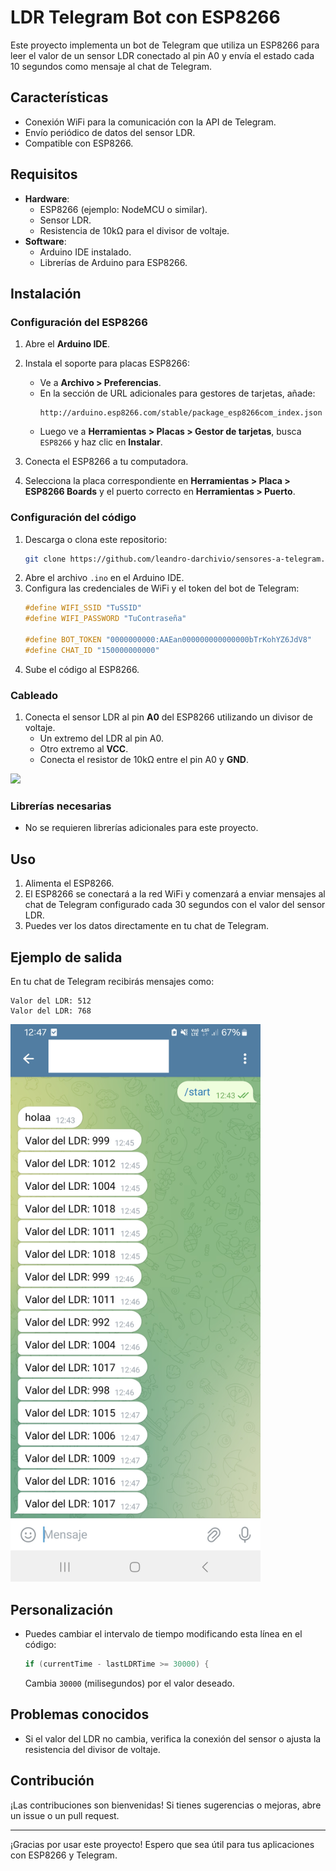 # LDR Telegram Bot con ESP8266

Este proyecto implementa un bot de Telegram que utiliza un ESP8266 para leer el valor de un sensor LDR conectado al pin A0 y envía el estado cada 10 segundos como mensaje al chat de Telegram.

## Características
- Conexión WiFi para la comunicación con la API de Telegram.
- Envío periódico de datos del sensor LDR.
- Compatible con ESP8266.

## Requisitos
- **Hardware**:
  - ESP8266 (ejemplo: NodeMCU o similar).
  - Sensor LDR.
  - Resistencia de 10kΩ para el divisor de voltaje.
- **Software**:
  - Arduino IDE instalado.
  - Librerías de Arduino para ESP8266.

## Instalación
### Configuración del ESP8266
1. Abre el **Arduino IDE**.
2. Instala el soporte para placas ESP8266:
   - Ve a **Archivo > Preferencias**.
   - En la sección de URL adicionales para gestores de tarjetas, añade:
     ```
     http://arduino.esp8266.com/stable/package_esp8266com_index.json
     ```
   - Luego ve a **Herramientas > Placas > Gestor de tarjetas**, busca `ESP8266` y haz clic en **Instalar**.

3. Conecta el ESP8266 a tu computadora.
4. Selecciona la placa correspondiente en **Herramientas > Placa > ESP8266 Boards** y el puerto correcto en **Herramientas > Puerto**.

### Configuración del código
1. Descarga o clona este repositorio:
   ```bash
   git clone https://github.com/leandro-darchivio/sensores-a-telegram.git
   ```
2. Abre el archivo `.ino` en el Arduino IDE.
3. Configura las credenciales de WiFi y el token del bot de Telegram:
   ```cpp
   #define WIFI_SSID "TuSSID"
   #define WIFI_PASSWORD "TuContraseña"

   #define BOT_TOKEN "0000000000:AAEan000000000000000bTrKohYZ6JdV8"
   #define CHAT_ID "150000000000"
   ```
4. Sube el código al ESP8266.

### Cableado
1. Conecta el sensor LDR al pin **A0** del ESP8266 utilizando un divisor de voltaje.
   - Un extremo del LDR al pin A0.
   - Otro extremo al **VCC**.
   - Conecta el resistor de 10kΩ entre el pin A0 y **GND**.


<img src="placa.png" width="400">



### Librerías necesarias
- No se requieren librerías adicionales para este proyecto.

## Uso
1. Alimenta el ESP8266.
2. El ESP8266 se conectará a la red WiFi y comenzará a enviar mensajes al chat de Telegram configurado cada 30 segundos con el valor del sensor LDR.
3. Puedes ver los datos directamente en tu chat de Telegram.

## Ejemplo de salida
En tu chat de Telegram recibirás mensajes como:
```
Valor del LDR: 512
Valor del LDR: 768
```


<img src="Screenshot_Telegram.png" width="400">


## Personalización
- Puedes cambiar el intervalo de tiempo modificando esta línea en el código:
  ```cpp
  if (currentTime - lastLDRTime >= 30000) {
  ```
  Cambia `30000` (milisegundos) por el valor deseado.

## Problemas conocidos
- Si el valor del LDR no cambia, verifica la conexión del sensor o ajusta la resistencia del divisor de voltaje.

## Contribución
¡Las contribuciones son bienvenidas! Si tienes sugerencias o mejoras, abre un issue o un pull request.


---

¡Gracias por usar este proyecto! Espero que sea útil para tus aplicaciones con ESP8266 y Telegram.
